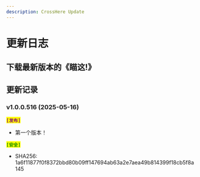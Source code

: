 ```yaml
---
description: CrossHere Update
---
```


# 更新日志

## 下载最新版本的《瞄这!》

## 更新记录

### v1.0.0.516 (2025-05-16)

<mark style="color:purple;">**`[发布]`**</mark>

* 第一个版本！

<mark style="color:green;">**`[安全]`**</mark>

* SHA256: 1a6f11877f0f8372bbd80b09ff147694ab63a2e7aea49b814399f18cb5f8a145
